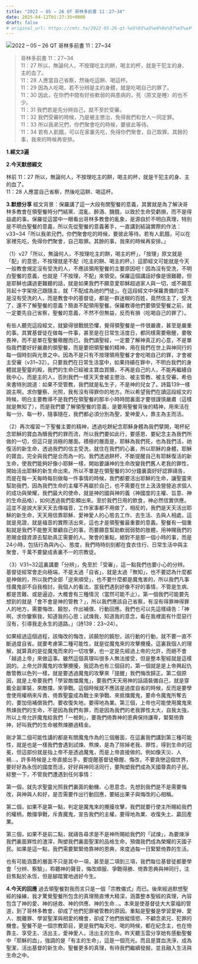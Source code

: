 ```yaml
---
title: "2022 – 05 – 26 QT 哥林多前書 11：27~34"
date: 2025-04-12T01:27:35+0800
draft: false
# original_url: https://cmtc.tw/2022-05-26-qt-%e5%93%a5%e6%9e%97%e5%a4%9a%e5%89%8d%e6%9b%b8-11%ef%bc%9a2734
---
```


![2022 – 05 – 26 QT 哥林多前書 11：27\~34](/images/qt.jpg  "2022 – 05 – 26 QT 哥林多前書 11：27\~34")

> 哥林多前書 11：27\~34  
> 11：27 所以，無論何人，不按理吃主的餅，喝主的杯，就是干犯主的身、主的血了。  
> 11：28 人應當自己省察，然後吃這餅、喝這杯。  
> 11：29 因為人吃喝，若不分辨是主的身體，就是吃喝自己的罪了。  
> 11：30 因此，在你們中間有好些軟弱的與患病的，死（原文是睡）的也不少。  
> 11：31 我們若是先分辨自己，就不至於受審。  
> 11：32 我們受審的時候，乃是被主懲治，免得我們和世人一同定罪。  
> 11：33 所以我弟兄們，你們聚會吃的時候，要彼此等待。  
> 11：34 若有人飢餓，可以在家裏先吃，免得你們聚會，自己取罪。其餘的事，我來的時候再安排。

**1.經文3遍**

**2.今天默想經文**
  
林前 11：27 所以，無論何人，不按理吃主的餅，喝主的杯，就是干犯主的身、主的血了。  
11：28 人應當自己省察，然後吃這餅、喝這杯。

**3.默想分享**
經文背景：保羅講了這一大段有關聖餐的意義，其實就是為了解決哥林多教會在領聖餐時分門結黨、混亂、醉酒、饑餓，以致於生命受虧損，而不是得益處的事。保羅從這當中一眼看出哥林多教會的亂象，是源自於不明白真理，特別是不明白聖餐的意義，所以先從聖餐的意義著手，一直講到結論實際的作法：v33\~34「所以我弟兄們，你們聚會吃的時候，要彼此等待。若有人飢餓，可以在家裡先吃，免得你們聚會，自己取罪。其餘的事，我來的時候再安排。」

（1）v27「所以，無論何人，不按理吃主的餅，喝主的杯」，「按理」原文就是「配」的意思，不按理就是不配（吃主的餅、喝主的杯。）這節經文可能就是今天一般教會規定沒有受洗的人，不應該領用聖餐的主要原因吧！因為沒有受洗，不明白聖餐的意義，也就是「不按理，不配」來領受。保羅這個講話好像是很難聽，但是耶穌也講過更難聽的話，就是如果我們不願意愛耶穌超過家人與一切，或不願意背起十字架捨己跟隨主，就「不配成為祂的門徒」。在這段經文中保羅責備的並不是沒有受洗的人，而是教會中的基督徒，都是一群迷糊的百姓，竟然信主了，受洗了，還不了解聖餐的意義？簡直不配領用聖餐。保羅教導他們要領受聖餐之前，就一定要先自己省察，聖餐的意義，不然不但無益，反而有損（吃喝自己的罪了）。

有些人聽完這段經文，就變得很戰兢恐懼，覺得領聖餐是一件很嚴肅，甚至是嚴重的事。其實基督徒在做每一件事，甚至是在日常生活度日，都同樣需要儆醒，要敬畏神，而不是單在聖餐儆醒而已。我們讀聖經，一定要了解神真正的心意，不是單指我們要好好嚴肅的領聖餐，而是要把領聖餐的精神，用在我們在世上與神同行的每一個時刻與光景之中。因為不是只有不按理領用聖餐才會吃喝自己的罪，才會被主受審（v31\~32）。只要我們在日常生活當中，如果持續在罪中，不明白我們的身體就是聖靈的殿，我們的生命已經被主寶血買贖，不再是自己的人，不能再繼續自我中心，而是主的人，否則我們一樣天天會被主懲治、被主管教、被主受審。希伯來書特別說道：如果不受管教，我們就是私生子，不是神的兒女了。詩篇139一樣說主啊，求你鑒察、光照，我有沒有得罪你的地方。所以希望我們在讀這段經文的時候，明白主要教導不是我們在領聖餐的那半小時時間裏面才要很謹慎嚴肅（這樣就是無知了），而是我們要了解領聖餐的意義，是要用聖餐背後的精神，用來活在每一分、每一秒，隨事隨在，我們都必須分別為聖，愛神愛人，靠主為主而活。

（2）再次複習一下聖餐主要的精神，透過吃餅紀念耶穌身體為我們擘開，喝杯紀念耶穌的寶血為贖我們的罪而流，所以我們要如此行，要感恩、要紀念主為我們所做的一切，但這只是消極的層面。積極的層面是，耶穌為我們死，也為我們活，祂復活的新生命，透過我們的信主受洗，就住在我們的心裏，所以耶穌的身體，耶穌的寶血，完全與我們是合而為一的。我們透過餅杯，不斷提醒自己有耶穌復活的新生命，使我們能夠好像小耶穌一樣，開始要讓神的生命改變我們舊人老我的罪性，開始活出耶穌的新生命出來。所以不單是在領聖餐的30分鐘裏面好好認罪禱告，而是在每一天每時每刻做每一件事情的時候，我們都要活出耶穌的生命，讓聖靈來幫助我們，因為我們生命的主權不再屬於自己，也不需要在世上汲汲營營追求個人的成功與榮耀，我們最大的使命，就是神的國與神的義（神國度的主權、旨意、神的生命品格），如何透過我們彰顯出來。至於我們日用的飲食，神必然信實供應。這並不是說大家天天去傳福音，工作家事都不用做了，相反的，我們是天天活出耶穌的新生命，天天用信靠耶穌、愛神愛人的心態去工作、去生活、去與人相處，這就是見證，就是福音的實際活出來，這也才是領聖餐最重要的意義。聖餐有一個重點就是我們不能整天單顧自己的事，而要願意幫助軟弱弱勢的肢體，用神賜我們的恩賜金錢資源去幫助真正需要的人。聚會的重點，絕對不是那一個小時的事，而是24小時，包括行為與內心、態度，我們時時刻刻都在食衣住行、日常生活中與主聚會，千萬不要變成表裏不一的宗教徒。

（3）V31\~32這裏講要「分辨」，免至於「受審」，這一點我們也要小心的分辨。基督徒經常會走向極端，不是太過「自省」，就是太過「無知」，也不要認為什麼都是神做的，所以我們全部「逆來順受」，也不要什麼都是魔鬼害的，所以我們凡事怪魔鬼卻不自我檢討。我個人的看法，當我們遇到好像不好的事情，不管是生病、都是苦難、或是逼迫，大概會有三種情況（當然可能不止）。第一個我們可能要先想到的就是「會不會是神的管教？」，所以我們應該自己省察，有沒有得罪神得罪人的地方，需要悔改、饒恕，作出補償、行動回應。我們也可以先這樣禱告：「神啊，求你鑒察我，知道我的心思；試煉我，知道我的意念，看在我裡面有什麼惡行沒有，引導我走永生的道路。」（詩139：23\~24）。

如果經過這個過程，該悔改的悔改，該饒恕的饒恕，該行動的行動，就不要一直不斷過度自省。就要考慮第二種可能性，就是從魔鬼來的攻擊攪擾。這裏我個人的理解，就算真的是從魔鬼而來的一切攻擊，也一定是先經過上帝的允許，而絕不會「越過上帝」來做這事。雖然這個真理叫很多人無法接受，但是整本聖經就是這樣說的。上帝允許魔鬼的攻擊攪擾，我認為也有三個目的，第一個就是是上帝興起仇敵管教以色列一樣，就是要透過魔鬼的攻擊來「提醒」我們悔改歸正。第二個原因，就是上帝要我們「學習敵擋魔鬼」，要我們天天用神的話語裝備自己，就是穿戴全副軍裝，來敵擋，來爭戰。這個時候就不應該是過度自省的時候，反而是要學會使用權柄來斥責、倚靠聖靈成為戰士來爭戰、來抵擋魔鬼，要命令魔鬼所奪去的，要加倍補償我們，要收復失地，要得地為業。第三個，上帝也可能使用魔鬼來熬煉我們的生命，不是因為我們有罪，而是因為我們的老我罪性太大，自我太強，所以上帝允許魔鬼給我們「一根刺」，要我們倚靠神的恩典保持謙卑，緊緊倚靠神，好叫我們的生命被熬煉勝過精金。

剛才第二個可能性講的都是有關魔鬼作為的三個層面，在這裏我們講到第三種可能性，就是也是一樣我們會遇到試煉、熬煉，是為了除掉老我、罪性，得到生命的冠冕，但這部份就是指上帝不是透過魔鬼，而是上帝直接做的。例如像天災、人禍…，許多時候是上帝直接出手，要提醒基督徒儆醒、悔改，不要貪戀這個世界，要好好為永恆的國度而活，好好與神同活同行，要陶塑我們成為天國尊貴的子民。  
綜整一下，不管我們遭遇到任何事情：

第一個，就先求聖靈光照我們裏面的動機、心思意念，先想到我們是不是需要悔改，與神與人和好，是否需要作出行動回應，要結出果子與悔改的心相稱。

第二個，如果不是第一點，判定是魔鬼來的攪擾攻擊，我們就要行使主所賜給我們的權柄，敵擋爭戰，斥責魔鬼，宣告我們的主權，要得地為業、收復失土、贏回產業。

第三個，如果不是前二點，就禱告尋求是不是神所賜給我們的「試煉」，為要煉淨我們裏面罪性的渣滓，陶塑我們裏面聖潔的品格生命，預備我們成為榮耀的天國子民。如果是這一點，我們需要緊緊倚靠神的恩典，來度過每一日緊緊倚靠的生活。

也有可能涵蓋的層面不只是其中一項，甚至是二項到三項，我們每位基督徒都要學會「分辨、察驗」，聆聽神的聲音，悔改順服、爭戰得勝、倚靠恩典與神同行，注目焦點於永恆，但是腳踏實地過好今生。

**4.今天的回應**
過去領聖餐對我而言只是一個「宗教儀式」而已。後來經過默想聖經的操練，我才驚覺聖餐所包含的真理簡直博大精深，涵蓋整本聖經的真理，內容包含了神的愛、神的拯救、神的供應、神的生命…。本來是使基督徒大大蒙福的管道，到了哥林多教會，卻成了他們犯罪被管教的原因。重點是聖餐是學習愛神、愛人、脫離罪、學習聖潔與相愛的機會，卻成了他們放縱情慾、不顧念弟兄、犯罪的機會。聖餐不是一個宗教節目，更是我們每天吃、喝的時候，都在紀念主，也在倚靠主、享受主、活出主，愛神愛人，活出主的生命。昨天聽玉雲分享她有感動聖餐中「耶穌的血」，強調的是「有主的生命」，這是一個亮光。而且是寶血洗淨，成為聖潔，活出基督的新生命。聖餐更多的真理，有待我們繼續發掘，並且融入生活與生命之中。
